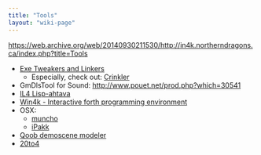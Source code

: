 ```yaml
---
title: "Tools"
layout: "wiki-page"
---
```


https://web.archive.org/web/20140930211530/http://in4k.northerndragons.ca/index.php?title=Tools

* [Exe Tweakers and Linkers](exe-tweakers-and-linkers)
    * Especially, check out: [Crinkler](crinkler)
* GmDlsTool for Sound: http://www.pouet.net/prod.php?which=30541
* [IL4 Lisp-ahtava](il4-lisp-ahtava)
* [Win4k - Interactive forth programming environment](http://neoscientists.org/~plex/win4k/index.html)
* OSX:
    * [muncho](http://www.pouet.net/prod.php?which=51324)
    * [iPakk](http://www.pouet.net/prod.php?which=29185)
* [Qoob demoscene modeler](http://qoob.weebly.com/)
* [20to4](http://20to4.net/)
